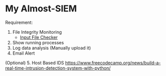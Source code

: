 # My Almost-SIEM

Requirement:

1. File Integrity Monitoring
   - [Input File Checker](https://github.com/Purinat33/File-Hashing-App/blob/master/fileHashCheck.py)
2. Show running processes
3. Log data analysis (Manually upload it)
4. Email Alert

(Optional) 5. Host Based IDS
https://www.freecodecamp.org/news/build-a-real-time-intrusion-detection-system-with-python/
